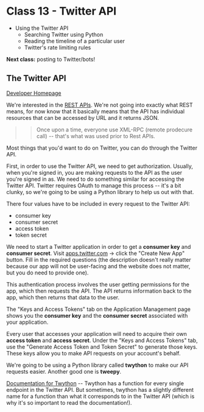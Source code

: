 # Class 13 - Twitter API

+ Using the Twitter API
    + Searching Twitter using Python
    + Reading the timeline of a particular user
    + Twitter's rate limiting rules

**Next class:** posting to Twitter/bots!

## The Twitter API

[Developer Homepage](https://dev.twitter.com/)

We're interested in the [REST APIs](https://dev.twitter.com/rest/public). We're not going into exactly what REST means, for now know that it basically means that the API has individual resources that can be accessed by URL and it returns JSON.

>> Once upon a time, everyone use XML-RPC (remote prodecure call) -- that's what was used prior to Rest APIs.

Most things that you'd want to do on Twitter, you can do through the Twitter API.

First, in order to use the Twitter API, we need to get authorization. Usually, when you're signed in, you are making requests to the API as the user you're signed in as. We need to do something similar for accessing the Twitter API. Twitter requires OAuth to manage this process -- it's a bit clunky, so we're going to be using a Python library to help us out with that.

There four values have to be included in every request to the Twitter API:
+ consumer key
+ consumer secret
+ access token
+ token secret

We need to start a Twitter application in order to get a **consumer key** and **consumer secret**. Visit [apps.twitter.com](apps.twitter.com) -> click the "Create New App" button. Fill in the required questions (the description doesn't really matter because our app will not be user-facing and the website does not matter, but you do need to provide one).

This authentication process involves the user getting permissions for the app, which then requests the API. The API returns information back to the app, which then returns that data to the user.

The "Keys and Access Tokens" tab on the Application Management page shows you the **consumer key** and the **consumer secret** associated with your application.

Every user that accesses your application will need to acquire their own **access token** and **access secret**. Under the "Keys and Access Tokens" tab, use the "Generate Access Token and Token Secret" to generate those keys. These keys allow you to make API requests on your account's behalf.

We're going to be using a Python library called **twython** to make our API requests easier. Another good one is **tweepy**.

[Documentation for Twython](https://twython.readthedocs.io/en/latest/api.html) -- Twython has a function for every single endpoint in the Twitter API. But sometimes, twython has a slightly different name for a function than what it corresponds to in the Twitter API (which is why it's so important to read the documentation!).
